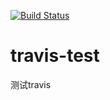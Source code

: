 [![Build Status](https://www.travis-ci.org/a252937166/travis-test.svg?branch=master)](https://www.travis-ci.org/a252937166/travis-test)

# travis-test
测试travis
